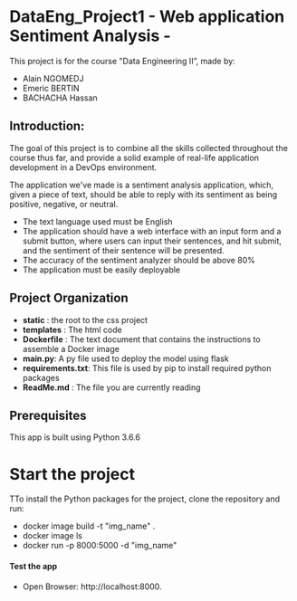 # DataEng_Project1 - Web application Sentiment Analysis -

This project is for the course "Data Engineering II”, made by:

* Alain NGOMEDJ
* Emeric BERTIN
* BACHACHA Hassan

## Introduction:

The goal of this project is to combine all the skills collected throughout the course thus far, and provide a solid example of real-life application development in a DevOps environment.

The application we've made is a sentiment analysis application, which, given a piece of text, should be able to reply with its sentiment as being positive, negative, or neutral.

* The text language used must be English
* The application should have a web interface with an input form and a submit button, where users can input their sentences, and hit submit, and the sentiment of their sentence will be presented.
* The accuracy of the sentiment analyzer should be above 80%
* The application must be easily deployable

## Project Organization

* __static__ : the root to the css project
* __templates__ : The html code
* __Dockerfile__ : The text document that contains the instructions to assemble a Docker image
* __main.py__: A py file used to deploy the model using flask 
* __requirements.txt__: This file is used by pip to install required python packages
* __ReadMe.md__ : The file you are currently reading

## Prerequisites

This app is built using Python 3.6.6

# Start the project

TTo install the Python packages for the project, clone the repository and run:

* docker image build -t "img_name" .
* docker image ls
* docker run -p 8000:5000 -d "img_name"

#### Test the app
* Open Browser: http://localhost:8000.
